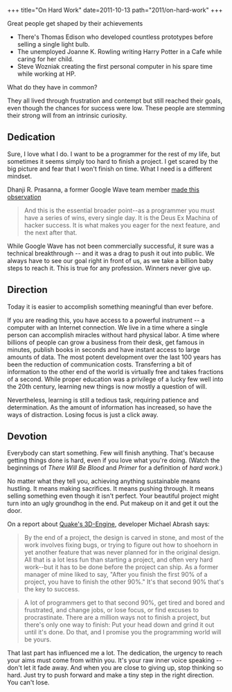 +++
title="On Hard Work"
date=2011-10-13
path="2011/on-hard-work"
+++


Great people get shaped by their achievements

* There's Thomas Edison who developed countless prototypes before selling a single light bulb.
* The unemployed Joanne K. Rowling writing Harry Potter in a Cafe while caring for her child.
* Steve Wozniak creating the first personal computer in his spare time while working at HP.

What do they have in common?

They all lived through frustration and contempt but still reached their goals, even though the chances for success were
low. These people are stemming their strong will from an intrinsic curiosity.


## Dedication

Sure, I love what I do. I want to be a programmer for the rest of my life, but sometimes it seems simply too hard to finish a project.
I get scared by the big picture and fear that I won't finish on time. What I need is a different mindset.

Dhanji R. Prasanna, a former Google Wave team member [made this observation](http://rethrick.com/#mmm)

> And this is the essential broader point--as a programmer you must have a series of wins, every single day. It is the Deus Ex Machina of hacker success. It is what makes you eager for the next feature, and the next after that.

While Google Wave has not been commercially successful, it sure was a
technical breakthrough -- and it was a drag to push it out into public.
We always have to see our goal right in front of us, as we take a billion baby steps to reach it.
This is true for any profession. Winners never give up.

## Direction

Today it is easier to accomplish something meaningful than ever before.

If you are reading this, you have access to a powerful instrument -- a
computer with an Internet connection. We live in a time where a single
person can accomplish miracles without hard physical labor.
A time where billions of people can grow a business from their desk, get famous in minutes,
publish books in seconds and have instant access to large amounts of
data. The most potent development over the last 100
years has been the reduction of communication costs. Transferring a bit of
information to the other end of the world is virtually free and takes
fractions of a second. While proper education was a privilege of a lucky few
well into the 20th century, learning new things is now mostly a question of
will.

Nevertheless, learning is still a tedious task,
requiring patience and determination.
As the amount of information has increased, so have the ways of distraction.
Losing focus is just a click away.

## Devotion

Everybody can start something. Few will finish anything.
That's because getting things done is hard, even if you love what
you're doing. (Watch the beginnings of *There Will Be Blood* and *Primer* for a
definition of *hard work*.)

No matter what they tell you, achieving anything sustainable means hustling. It means making
sacrifices. It means pushing through.
It means selling something even though it isn't perfect. Your beautiful project might turn into an ugly groundhog in
the end. Put makeup on it and get it out the door.

On a report about [Quake's 3D-Engine](http://www.bluesnews.com/abrash/chap70.shtml), developer Michael Abrash says:
> By the end of a project, the design is carved in stone, and most of the work involves fixing bugs, or trying to figure out how to shoehorn in yet another feature that was never planned for in the original design.  All that is a lot less fun than starting a project, and often very hard work--but it has to be done before the project can ship. As a former manager of mine liked to say, "After you finish the first 90% of a project, you have to finish the other 90%."  It's that second 90% that's the key to success.


> A lot of programmers get to that second 90%, get tired and bored and frustrated, and change jobs, or lose focus, or find excuses to procrastinate.  There are a million ways not to finish a project, but there's only one way to finish:  Put your head down and grind it out until it's done.  Do that, and I promise you the programming world will be yours.

That last part has influenced me a lot.
The dedication, the urgency to reach your aims must come from within you.
It's your raw inner voice speaking -- don't let it fade away.
And when you are close to giving up, stop thinking so hard. Just try to
push forward and make a tiny step in the right direction.
You can't lose.

